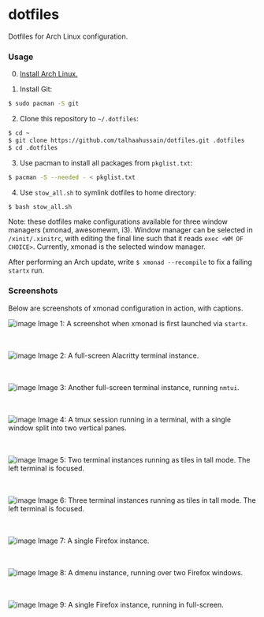 # dotfiles
Dotfiles for Arch Linux configuration.

### Usage

0. [Install Arch Linux.](https://wiki.archlinux.org/title/Installation_guide)

1. Install Git:

```bash
$ sudo pacman -S git
```

2. Clone this repository to `~/.dotfiles`:

```bash
$ cd ~
$ git clone https://github.com/talhaahussain/dotfiles.git .dotfiles
$ cd .dotfiles
```

3. Use pacman to install all packages from `pkglist.txt`:

```bash
$ pacman -S --needed - < pkglist.txt
```

4. Use `stow_all.sh` to symlink dotfiles to home directory:

```bash
$ bash stow_all.sh
```

Note: these dotfiles make configurations available for three window managers (xmonad, awesomewm, i3). Window manager can be selected in `/xinit/.xinitrc`, with editing the final line such that it reads `exec <WM OF CHOICE>`. Currently, xmonad is the selected window manager.

After performing an Arch update, write `$ xmonad --recompile` to fix a failing `startx` run.

### Screenshots

Below are screenshots of xmonad configuration in action, with captions.

![image](https://github.com/talhaahussain/dotfiles/assets/73853725/3c6a44ba-83e6-46e2-9d50-99dd8059df85)
Image 1: A screenshot when xmonad is first launched via `startx`.
<br>
<br>
<br>

![image](https://github.com/talhaahussain/dotfiles/assets/73853725/f298561a-d965-4399-a2b8-2235d5c66616)
Image 2: A full-screen Alacritty terminal instance.
<br>
<br>
<br>

![image](https://github.com/talhaahussain/dotfiles/assets/73853725/01ca32f7-7de8-4299-beaf-30a2cb43ede3)
Image 3: Another full-screen terminal instance, running `nmtui`.
<br>
<br>
<br>

![image](https://github.com/talhaahussain/dotfiles/assets/73853725/5df176a8-2789-4722-8b0d-2f4411eb5f95)
Image 4: A tmux session running in a terminal, with a single window split into two vertical panes.
<br>
<br>
<br>

![image](https://github.com/talhaahussain/dotfiles/assets/73853725/2096de30-b976-46a9-89ab-6a6474e6e7a1)
Image 5: Two terminal instances running as tiles in tall mode. The left terminal is focused.
<br>
<br>
<br>

![image](https://github.com/talhaahussain/dotfiles/assets/73853725/78855ebc-8675-4aa7-b1b4-5c6ba4b94b05)
Image 6: Three terminal instances running as tiles in tall mode. The left terminal is focused.
<br>
<br>
<br>

![image](https://github.com/talhaahussain/dotfiles/assets/73853725/8674850b-a0ad-4195-a451-82d983193de5)
Image 7: A single Firefox instance.
<br>
<br>
<br>

![image](https://github.com/talhaahussain/dotfiles/assets/73853725/fa5ae1c4-e3cf-4271-adab-93519a53cf17)
Image 8: A dmenu instance, running over two Firefox windows.
<br>
<br>
<br>

![image](https://github.com/talhaahussain/dotfiles/assets/73853725/a2bd154e-291d-4d6e-a3b8-9897e8556df2)
Image 9: A single Firefox instance, running in full-screen.
<br>
<br>
<br>
